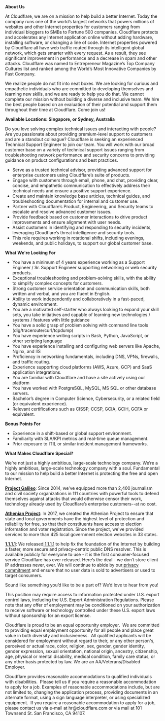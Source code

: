 <div class="content-intro">
	<div><strong>About Us</strong></div>
	<div>
		<p>At Cloudflare, we are on a mission to help build a better Internet. Today the company runs one of the world’s largest networks that powers millions of websites and other Internet properties for customers ranging from individual bloggers to SMBs to Fortune 500 companies. Cloudflare protects and accelerates any Internet application online without adding hardware, installing software, or changing a line of code. Internet properties powered by Cloudflare all have web traffic routed through its intelligent global network, which gets smarter with every request. As a result, they see significant improvement in performance and a decrease in spam and other attacks. Cloudflare was named to Entrepreneur Magazine’s Top Company Cultures list and ranked among the World’s Most Innovative Companies by Fast Company.&nbsp;</p>
		<p><span style="font-weight: 400;">We realize people do not fit into neat boxes. We are looking for curious and empathetic individuals who are committed to developing themselves and learning new skills, and we are ready to help you do that. We cannot complete our mission without building a diverse and inclusive team. We hire the best people based on an evaluation of their potential and support them throughout their time at Cloudflare. Come join us!&nbsp;</span></p>
	</div>
</div>
<p><strong>Available Locations: Singapore, or Sydney, Australia</strong></p>
<p>Do you love solving complex technical issues and interacting with people? Are you passionate about providing premium-level support to customers and are a standout colleague? Cloudflare is seeking an experienced Technical Support Engineer to join our team. You will work with our broad customer base on a variety of technical support issues ranging from troubleshooting network performance and security concerns to providing guidance on product configurations and best practices.</p>
<ul>
	<li>Serve as a trusted technical advisor, providing advanced support for enterprise customers using Cloudflare’s suite of products.</li>
	<li>Engage with customers through email, phone, and chat, providing clear, concise, and empathetic communication to effectively address their technical needs and ensure a positive support experience.</li>
	<li>Create and maintain knowledge base articles, technical guides, and troubleshooting documentation for internal and customer use.</li>
	<li>Partner with Cloudflare’s Product, Engineering, and Security teams to escalate and resolve advanced customer issues.</li>
	<li>Provide feedback based on customer interactions to drive product improvements and ensure alignment with user needs.</li>
	<li>Assist customers in identifying and responding to security incidents, leveraging Cloudflare’s threat intelligence and security tools.</li>
	<li>This role requires working in rotational shifts, including evenings, weekends, and public holidays, to support our global customer base.</li>
</ul>
<p><strong>What We're Looking For</strong></p>
<ul>
	<li>You have a minimum of 4 years experience working as a Support Engineer / Sr. Support Engineer supporting networking or web security products.</li>
	<li>Exceptional troubleshooting and problem-solving skills, with the ability to simplify complex concepts for customers.</li>
	<li>Strong customer service orientation and communication skills, both written and verbal, and you are fluent in English.</li>
	<li>Ability to work independently and collaboratively in a fast-paced, dynamic environment.</li>
	<li>You are a motivated self-starter who always looking to expand your skill sets, you take initiatives and capable of learning new technologies / systems / features with little guidance</li>
	<li>You have a solid grasp of problem solving with command line tools (dig/traceroute/curl/tcpdump)</li>
	<li>You have experience writing scripts in Bash, Python, JavaScript, or other scripting language</li>
	<li>You have experience installing and configuring web servers like Apache, Nginx, and IIS</li>
	<li>Proficiency in networking fundamentals, including DNS, VPNs, firewalls, and traffic routing.</li>
	<li>Experience supporting cloud platforms (AWS, Azure, GCP) and SaaS application integrations.</li>
	<li>You are familiar with Cloudflare and have a site actively using our platform</li>
	<li>You have worked with PostgreSQL, MySQL, MS SQL or other database servers.</li>
	<li>Bachelor’s degree in Computer Science, Cybersecurity, or a related field (or equivalent experience).</li>
	<li>Relevant certifications such as CISSP, CCSP, GCIA, GCIH, GCFA or equivalent.</li>
</ul>
<p><strong>Bonus Points For</strong></p>
<ul>
	<li>Experience in a shift-based or global support environment.</li>
	<li>Familiarity with SLA/KPI metrics and real-time queue management.</li>
	<li>Prior exposure to ITIL or similar incident management frameworks.</li>
</ul>
<div class="content-conclusion">
	<p><strong>What Makes Cloudflare Special?</strong></p>
	<p><span style="font-weight: 400;">We’re not just a highly ambitious, large-scale technology company. We’re a highly ambitious, large-scale technology company with a soul. Fundamental to our mission to help build a better Internet is protecting the free and open Internet.</span></p>
	<p><a href="https://blog.cloudflare.com/protecting-free-expression-online/"><strong>Project Galileo</strong></a><span style="font-weight: 400;">: Since 2014, we've equipped more than 2,400 journalism and civil society organizations in 111 countries with powerful tools to defend themselves against attacks that would otherwise censor their work, technology already used by Cloudflare’s enterprise customers--at no cost.</span></p>
	<p><strong><a href="https://www.cloudflare.com/athenian/">Athenian Project</a></strong><span style="font-weight: 400;">: In 2017, we created the Athenian Project to ensure that state and local governments have the highest level of protection and reliability for free, so that their constituents have access to election information and voter registration. Since the project, we've provided services to more than 425 local government election websites in 33 states.</span></p>
	<p><a href="https://1.1.1.1/"><strong>1.1.1.1</strong></a><span style="font-weight: 400;">: We released</span><a href="https://1.1.1.1/"> <span style="font-weight: 400;">1.1.1.1</span></a><span style="font-weight: 400;"> to help fix the foundation of the Internet by building a faster, more secure and privacy-centric public DNS resolver. This is available publicly for everyone to use - it is the first consumer-focused service Cloudflare has ever released. Here’s the deal - we don’t store client IP addresses never, ever. We will continue to abide by our</span><a href="https://developers.cloudflare.com/1.1.1.1/privacy/public-dns-resolver"> privacy commitment</a><span style="font-weight: 400;"> and ensure that no user data is sold to advertisers or used to target consumers.</span></p>
	<p><span style="font-weight: 400;">Sound like something you’d like to be a part of? We’d love to hear from you!</span></p>
	<p><span style="font-weight: 400;">This position may require access to information protected under U.S. export control laws, including the U.S. Export Administration Regulations. Please note that any offer of employment may be conditioned on your authorization to receive software or technology controlled under these U.S. export laws without sponsorship for an export license.</span></p>
	<p><span style="font-weight: 400;">Cloudflare is proud to be an equal opportunity employer. &nbsp;We are committed to providing equal employment opportunity for all people and place great value in both diversity and inclusiveness. &nbsp;All qualified applicants will be considered for employment without regard to their, or any other person's, perceived or actual</span> <span style="font-weight: 400;">race, color, religion, sex, gender, gender identity, gender expression, sexual orientation, national origin, ancestry, citizenship, age, physical or mental disability, medical condition, family care status, or any other basis protected by law. </span><span style="font-weight: 400;">We are an AA/Veterans/Disabled Employer.</span></p>
	<p><span style="font-weight: 400;">Cloudflare provides reasonable accommodations to qualified individuals with disabilities. &nbsp;Please tell us if you require a reasonable accommodation to apply for a job. Examples of reasonable accommodations include, but are not limited to, changing the application process, providing documents in an alternate format, using a sign language interpreter, or using specialized equipment. &nbsp;If you require a reasonable accommodation to apply for a job, please contact us via e-mail at </span><span style="font-weight: 400;">hr@cloudflare.com</span><span style="font-weight: 400;"> or via mail at 101 Townsend St. San Francisco, CA 94107.</span></p>
</div>